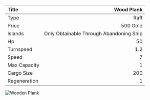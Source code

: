 |Title        | Wood Plank           
|:-|-:
|Type         | Raft                  
|Price        | 500 Gold    
|Islands      | Only Obtainable Through Abandoning Ship
|Hp           | 50
|Turnspeed    | 1.2
|Speed        | 7
|Max Capacity | 1
|Cargo Size   | 200
|Regeneration | 1

<img src="assets/img/raft.png" alt="Wooden Plank">

